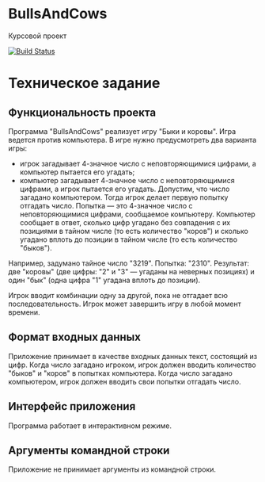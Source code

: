 # BullsAndCows
Курсовой проект

[![Build Status](https://travis-ci.com/timerke/BullsAndCows.svg?branch=main)](https://travis-ci.com/timerke/BullsAndCows)

# Техническое задание
## Функциональность проекта
Программа "BullsAndCows" реализует игру "Быки и коровы". Игра ведется против компьютера. В игре нужно предусмотреть два варианта игры:
* игрок загадывает 4-значное число с неповторяющимися цифрами, а компьютер пытается его угадать;
* компьютер загадывает 4-значное число с неповторяющимися цифрами, а игрок пытается его угадать.
Допустим, что число загадано компьютером. Тогда игрок делает первую попытку отгадать число. Попытка — это 4-значное число с неповторяющимися цифрами, сообщаемое компьютеру. Компьютер сообщает в ответ, сколько цифр угадано без совпадения с их позициями в тайном числе (то есть количество "коров") и сколько угадано вплоть до позиции в тайном числе (то есть количество "быков").

Например, задумано тайное число "3219".
Попытка: "2310".
Результат: две "коровы" (две цифры: "2" и "3" — угаданы на неверных позициях) и один "бык" (одна цифра "1" угадана вплоть до позиции).

Игрок вводит комбинации одну за другой, пока не отгадает всю последовательность. Игрок может завершить игру в любой момент времени.
## Формат входных данных
Приложение принимает в качестве входных данных текст, состоящий из цифр. Когда число загадано игроком, игрок должен вводить количество "быков" и "коров" в попытках компьютера. Когда число загадано компьютером, игрок должен вводить свои попытки отгадать число.
## Интерфейс приложения
Программа работает в интерактивном режиме.
## Аргументы командной строки
Приложение не принимает аргументы из командной строки.
